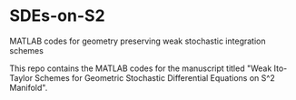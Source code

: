 # SDEs-on-S2

MATLAB codes for geometry preserving weak stochastic integration schemes



This repo contains the MATLAB codes for the manuscript titled "Weak Ito-Taylor Schemes for Geometric Stochastic Differential Equations on S^2 Manifold".

